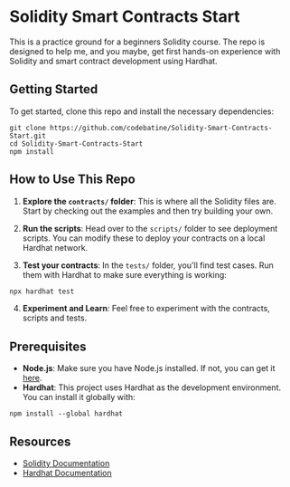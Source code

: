 # Solidity Smart Contracts Start

This is a practice ground for a beginners Solidity course. The repo is designed to help me, and you maybe, get first hands-on experience with Solidity and smart contract development using Hardhat.

## Getting Started

To get started, clone this repo and install the necessary dependencies:

```
git clone https://github.com/codebatine/Solidity-Smart-Contracts-Start.git
cd Solidity-Smart-Contracts-Start
npm install
```

## How to Use This Repo

1. **Explore the `contracts/` folder**: This is where all the Solidity files are. Start by checking out the examples and then try building your own.

2. **Run the scripts**: Head over to the `scripts/` folder to see deployment scripts. You can modify these to deploy your contracts on a local Hardhat network.

3. **Test your contracts**: In the `tests/` folder, you'll find test cases. Run them with Hardhat to make sure everything is working:

```bash
npx hardhat test
```

4. **Experiment and Learn**: Feel free to experiment with the contracts, scripts and tests.

## Prerequisites

- **Node.js**: Make sure you have Node.js installed. If not, you can get it [here](https://nodejs.org/).
- **Hardhat**: This project uses Hardhat as the development environment. You can install it globally with:

```
npm install --global hardhat
```

## Resources

- [Solidity Documentation](https://docs.soliditylang.org/)
- [Hardhat Documentation](https://hardhat.org/getting-started/)
